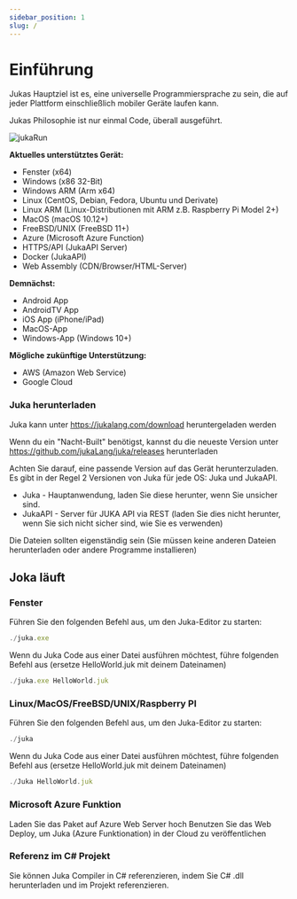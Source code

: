 ```yaml
---
sidebar_position: 1
slug: /
---
```


# Einführung

Jukas Hauptziel ist es, eine universelle Programmiersprache zu sein, die auf jeder Plattform einschließlich mobiler Geräte laufen kann.

Jukas Philosophie ist nur einmal Code, überall ausgeführt.

![jukaRun](/img/latestjuka.gif)

__Aktuelles unterstütztes Gerät:__
- Fenster (x64)
- Windows (x86 32-Bit)
- Windows ARM (Arm x64)
- Linux (CentOS, Debian, Fedora, Ubuntu und Derivate)
- Linux ARM (Linux-Distributionen mit ARM z.B. Raspberry Pi Model 2+)
- MacOS (macOS 10.12+)
- FreeBSD/UNIX (FreeBSD 11+)
- Azure (Microsoft Azure Function)
- HTTPS/API (JukaAPI Server)
- Docker (JukaAPI)
- Web Assembly (CDN/Browser/HTML-Server)

__Demnächst:__
- Android App
- AndroidTV App
- iOS App (iPhone/iPad)
- MacOS-App
- Windows-App (Windows 10+)

__Mögliche zukünftige Unterstützung:__
- AWS (Amazon Web Service)
- Google Cloud


### Juka herunterladen
Juka kann unter https://jukalang.com/download heruntergeladen werden

Wenn du ein "Nacht-Built" benötigst, kannst du die neueste Version unter https://github.com/jukaLang/juka/releases herunterladen

Achten Sie darauf, eine passende Version auf das Gerät herunterzuladen. Es gibt in der Regel 2 Versionen von Juka für jede OS: Juka und JukaAPI.
- Juka - Hauptanwendung, laden Sie diese herunter, wenn Sie unsicher sind.
- JukaAPI - Server für JUKA API via REST (laden Sie dies nicht herunter, wenn Sie sich nicht sicher sind, wie Sie es verwenden)

Die Dateien sollten eigenständig sein (Sie müssen keine anderen Dateien herunterladen oder andere Programme installieren)

## Joka läuft

### Fenster

Führen Sie den folgenden Befehl aus, um den Juka-Editor zu starten:

```jsx
./juka.exe
```

Wenn du Juka Code aus einer Datei ausführen möchtest, führe folgenden Befehl aus (ersetze HelloWorld.juk mit deinem Dateinamen)

```jsx
./juka.exe HelloWorld.juk
```

### Linux/MacOS/FreeBSD/UNIX/Raspberry PI

Führen Sie den folgenden Befehl aus, um den Juka-Editor zu starten:
```jsx
./juka
```

Wenn du Juka Code aus einer Datei ausführen möchtest, führe folgenden Befehl aus (ersetze HelloWorld.juk mit deinem Dateinamen)

```jsx
./Juka HelloWorld.juk
```


### Microsoft Azure Funktion

Laden Sie das Paket auf Azure Web Server hoch Benutzen Sie das Web Deploy, um Juka (Azure Funktionation) in der Cloud zu veröffentlichen

### Referenz im C# Projekt

Sie können Juka Compiler in C# referenzieren, indem Sie C# .dll herunterladen und im Projekt referenzieren.
